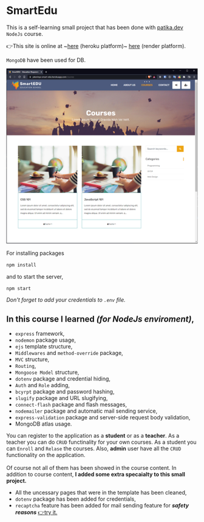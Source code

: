 # SmartEdu

This is a self-learning small project that has been done with <a href="https://www.patika.dev/" target="_blank">patika.dev</a> `NodeJs` course.

👉This site is online at ~<a href="https://jokerinya-smart-edu.herokuapp.com/" target="_blank">here</a> (heroku platform)~ <a href="https://jokerinya-smartedu.onrender.com/" target="_blank">here</a> (render platform).

`MongoDB` have been used for DB.

![Capture.PNG](Capture.PNG)

For installing packages

```bash
npm install
```

and to start the server,

```bash
npm start
```

_Don't forget to add your credentials to `.env` file._

## In this course I learned _(for NodeJs enviroment)_,

- `express` framework,
- `nodemon` package usage,
- `ejs` template structure,
- `Middlewares` and `method-override` package,
- `MVC` structure,
- `Routing`,
- `Mongoose Model` structure,
- `dotenv` package and credential hiding,
- `Auth` and `Role` adding,
- `bcyrpt` package and password hashing,
- `slugify` package and URL slugifying,
- `connect-flash` package and flash messages,
- `nodemailer` package and automatic mail sending service,
- `express-validation` package and server-side request body validation,
- MongoDB atlas usage.

You can register to the application as a **student** or as a **teacher**. As a teacher you can do `CRUD` functinality for your own courses. As a student you can `Enroll` and `Relase` the courses. Also, **admin** user have all the `CRUD` functionality on the application.  
<br>
Of course not all of them has been showed in the course content. In addition to course content, **I added some extra specaialty to this small project.**

- All the uncessary pages that were in the template has been cleaned,
- `dotenv` package has been added for credentials,
- `recaptcha` feature has been added for mail sending feature for **_safety reasons_**
  <a href="https://jokerinya-smartedu.onrender.com/contact" target="_blank">👉try it.</a>
